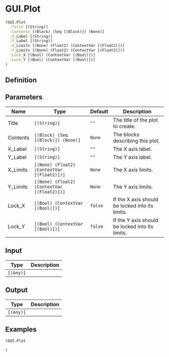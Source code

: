 # GUI.Plot

```clojure
(GUI.Plot
  :Title [(String)]
  :Contents [(Block) (Seq [(Block)]) (None)]
  :X_Label [(String)]
  :Y_Label [(String)]
  :X_Limits [(None) (Float2) (ContextVar [(Float2)])]
  :Y_Limits [(None) (Float2) (ContextVar [(Float2)])]
  :Lock_X [(Bool) (ContextVar [(Bool)])]
  :Lock_Y [(Bool) (ContextVar [(Bool)])]
)
```

## Definition


## Parameters
| Name | Type | Default | Description |
|------|------|---------|-------------|
| Title | `[(String)]` | `""` | The title of the plot to create. |
| Contents | `[(Block) (Seq [(Block)]) (None)]` | `None` | The blocks describing this plot. |
| X_Label | `[(String)]` | `""` | The X axis label. |
| Y_Label | `[(String)]` | `""` | The Y axis label. |
| X_Limits | `[(None) (Float2) (ContextVar [(Float2)])]` | `None` | The X axis limits. |
| Y_Limits | `[(None) (Float2) (ContextVar [(Float2)])]` | `None` | The Y axis limits. |
| Lock_X | `[(Bool) (ContextVar [(Bool)])]` | `false` | If the X axis should be locked into its limits. |
| Lock_Y | `[(Bool) (ContextVar [(Bool)])]` | `false` | If the Y axis should be locked into its limits. |


## Input
| Type | Description |
|------|-------------|
| `[(Any)]` |  |


## Output
| Type | Description |
|------|-------------|
| `[(Any)]` |  |


## Examples

```clojure
(GUI.Plot

)
```
